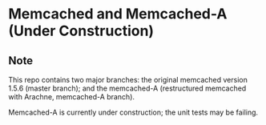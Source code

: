 # Memcached and Memcached-A (Under Construction)

## Note
This repo contains two major branches:
the original memcached version 1.5.6 (master branch);
and the memcached-A (restructured memcached with Arachne, memcached-A branch).

Memcached-A is currently under construction; the unit tests may be failing.
